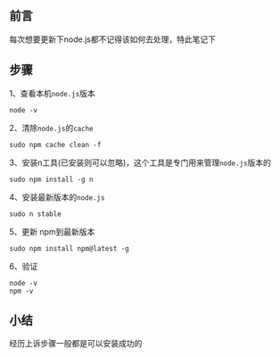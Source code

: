 ## 前言
每次想要更新下node.js都不记得该如何去处理，特此笔记下

## 步骤
1、查看本机`node.js`版本
```
node -v
```

2、清除`node.js`的`cache`
```
sudo npm cache clean -f
```

3、安装n工具(已安装则可以忽略)，这个工具是专门用来管理`node.js`版本的
```
sudo npm install -g n
```
4、安装最新版本的`node.js`
```
sudo n stable
```

5、更新 npm到最新版本
```
sudo npm install npm@latest -g
```

6、验证
```
node -v
npm -v
```

## 小结
经历上诉步骤一般都是可以安装成功的
